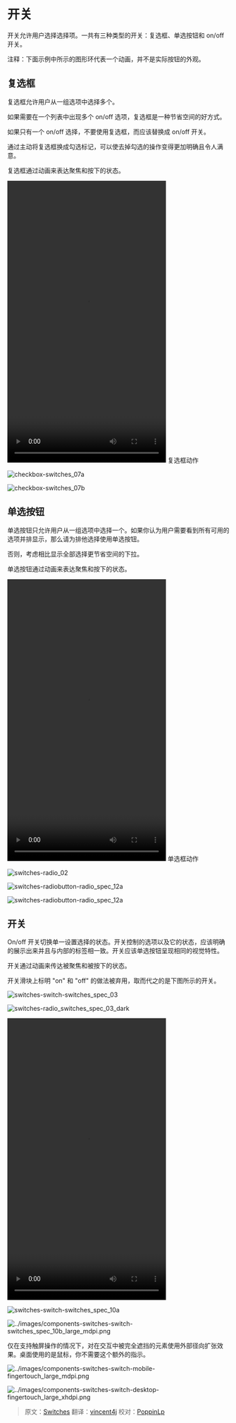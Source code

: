 # 开关

开关允许用户选择选择项。一共有三种类型的开关：复选框、单选按钮和 on/off 开关。

注释：下面示例中所示的图形环代表一个动画，并不是实际按钮的外观。

## 复选框 

复选框允许用户从一组选项中选择多个。 

如果需要在一个列表中出现多个 on/off 选项，复选框是一种节省空间的好方式。

如果只有一个 on/off 选择，不要使用复选框，而应该替换成 on/off 开关。

通过主动将复选框换成勾选标记，可以使去掉勾选的操作变得更加明确且令人满意。

复选框通过动画来表达聚焦和按下的状态。

<video crossorigin="anonymous" loop controls width="360" height="640">
<source src="http://materialdesign.qiniudn.com/videos/components-switches-checkbox-spec_checkbox_large_xhdpi.webm" type="video/webm">
</video>  
复选框动作

![checkbox-switches_07a](../images/components-switches-checkbox-switches_07a_large_mdpi.png)

![checkbox-switches_07b](../images/components-switches-checkbox-switches_07b_large_mdpi.png)

## 单选按钮

单选按钮只允许用户从一组选项中选择一个。如果你认为用户需要看到所有可用的选项并排显示，那么请为排他选择使用单选按钮。

否则，考虑相比显示全部选择更节省空间的下拉。

单选按钮通过动画来表达聚焦和按下的状态。

<video crossorigin="anonymous" loop controls width="360" height="640">
<source src="http://materialdesign.qiniudn.com/videos/components-switches-radiobutton-spec_radio_large_xhdpi.webm" type="video/webm">
</video>  
单选框动作

![switches-radio_02](../images/components-switches-radio_02_large_mdpi.png)

![switches-radiobutton-radio_spec_12a](../images/components-switches-radiobutton-radio_spec_12a_large_mdpi.png)

![switches-radiobutton-radio_spec_12a](../images/components-switches-radiobutton-radio_spec_12b_large_mdpi.png)

## 开关

On/off 开关切换单一设置选择的状态。开关控制的选项以及它的状态，应该明确的展示出来并且与内部的标签相一致。开关应该单选按钮呈现相同的视觉特性。

开关通过动画来传达被聚焦和被按下的状态。

开关滑块上标明 "on" 和 "off" 的做法被弃用，取而代之的是下图所示的开关。

![switches-switch-switches_spec_03](../images/components-switches-switch-switches_spec_03_large_mdpi.png)

![switches-radio_switches_spec_03_dark](../images/components-switches-radio_switches_spec_03_dark_large_mdpi.png)

<video crossorigin="anonymous" loop controls width="360" height="640">
<source src="http://materialdesign.qiniudn.com/videos/components-switches-switch-switches_spec_03_large_xhdpi.webm" type="video/webm">
</video>

![switches-switch-switches_spec_10a](../images/components-switches-switch-switches_spec_10a_large_mdpi.png)

![../images/components-switches-switch-switches_spec_10b_large_mdpi.png](../images/components-switches-switch-switches_spec_10b_large_mdpi.png)

仅在支持触屏操作的情况下，对在交互中被完全遮挡的元素使用外部径向扩张效果。桌面使用的是鼠标，你不需要这个额外的指示。

![../images/components-switches-switch-mobile-fingertouch_large_mdpi.png](../images/components-switches-switch-mobile-fingertouch_large_mdpi.png)

![../images/components-switches-switch-desktop-fingertouch_large_xhdpi.png](../images/components-switches-switch-desktop-fingertouch_large_mdpi.png)

> 原文：[Switches](http://www.google.com/design/spec/components/switches.html)  翻译：[vincent4j](https://github.com/vincent4j)  校对：[PoppinLp](https://github.com/poppinlp)
